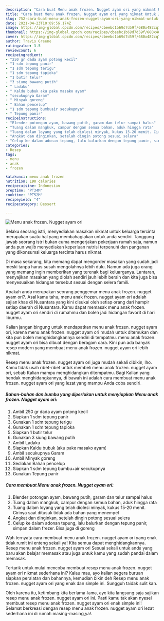 ```yaml
---
description: "Cara buat Menu anak frozen. Nugget ayam ori yang nikmat Untuk Jualan"
title: "Cara buat Menu anak frozen. Nugget ayam ori yang nikmat Untuk Jualan"
slug: 752-cara-buat-menu-anak-frozen-nugget-ayam-ori-yang-nikmat-untuk-jualan
date: 2021-04-23T10:09:56.174Z
image: https://img-global.cpcdn.com/recipes/cbeebc1b69d7d59f/680x482cq70/menu-anak-frozen-nugget-ayam-ori-foto-resep-utama.jpg
thumbnail: https://img-global.cpcdn.com/recipes/cbeebc1b69d7d59f/680x482cq70/menu-anak-frozen-nugget-ayam-ori-foto-resep-utama.jpg
cover: https://img-global.cpcdn.com/recipes/cbeebc1b69d7d59f/680x482cq70/menu-anak-frozen-nugget-ayam-ori-foto-resep-utama.jpg
author: Travis Greene
ratingvalue: 3.5
reviewcount: 6
recipeingredient:
- "250 gr dada ayam potong kecil"
- "1 sdm tepung panir"
- "1 sdm tepung terigu"
- "1 sdm tepung tapioka"
- "1 butir telur"
- "3 siung bawang putih"
- " Ladaku"
- " Kaldu bubuk aku pake masako ayam"
- "secukupnya Garam"
- " Minyak goreng"
- " Bahan pencelup"
- "1 sdm tepung bumbuair secukupnya"
- " Tepung panir"
recipeinstructions:
- "Blender potongan ayam, bawang putih, garam dan telur sampai halus"
- "Tuang dalam mangkuk, campur dengan semua bahan, aduk hingga rata"
- "Tuang dalam loyang yang telah diolesi minyak, kukus 15-20 menit. Cirinya saat ditusuk tidak ada bahan yang menempel"
- "Angkat dan dinginkan, setelah dingin potong sesuai selera"
- "Celup ke dalam adonan tepung, lalu balurkan dengan tepung panir, simpan dalam frezer. Bisa juga di goreng"
categories:
- Resep
tags:
- menu
- anak
- frozen

katakunci: menu anak frozen 
nutrition: 190 calories
recipecuisine: Indonesian
preptime: "PT34M"
cooktime: "PT52M"
recipeyield: "4"
recipecategory: Dessert

---
```



![Menu anak frozen. Nugget ayam ori](https://img-global.cpcdn.com/recipes/cbeebc1b69d7d59f/680x482cq70/menu-anak-frozen-nugget-ayam-ori-foto-resep-utama.jpg)

Selaku seorang istri, menyediakan masakan nikmat untuk keluarga tercinta merupakan suatu hal yang membahagiakan untuk anda sendiri. Tanggung jawab seorang istri bukan cuma mengerjakan pekerjaan rumah saja, namun anda pun wajib menyediakan keperluan nutrisi terpenuhi dan panganan yang dikonsumsi keluarga tercinta harus nikmat.

Di masa  sekarang, kita memang dapat mengorder masakan yang sudah jadi meski tanpa harus susah mengolahnya lebih dulu. Namun ada juga orang yang memang ingin memberikan yang terenak bagi keluarganya. Lantaran, menyajikan masakan yang diolah sendiri jauh lebih bersih dan kita juga bisa menyesuaikan hidangan tersebut sesuai dengan selera famili. 



Apakah anda merupakan seorang penggemar menu anak frozen. nugget ayam ori?. Asal kamu tahu, menu anak frozen. nugget ayam ori adalah sajian khas di Nusantara yang kini disukai oleh setiap orang dari hampir setiap daerah di Nusantara. Kamu dapat memasak menu anak frozen. nugget ayam ori sendiri di rumahmu dan boleh jadi hidangan favorit di hari liburmu.

Kalian jangan bingung untuk mendapatkan menu anak frozen. nugget ayam ori, karena menu anak frozen. nugget ayam ori mudah untuk ditemukan dan kita pun boleh menghidangkannya sendiri di tempatmu. menu anak frozen. nugget ayam ori bisa dibuat dengan beragam cara. Kini pun ada banyak resep modern yang membuat menu anak frozen. nugget ayam ori lebih nikmat.

Resep menu anak frozen. nugget ayam ori juga mudah sekali dibikin, lho. Kamu tidak usah ribet-ribet untuk membeli menu anak frozen. nugget ayam ori, sebab Kalian mampu menghidangkan ditempatmu. Bagi Kalian yang hendak menghidangkannya, di bawah ini adalah cara membuat menu anak frozen. nugget ayam ori yang lezat yang mampu Anda coba sendiri.

<!--inarticleads1-->

##### Bahan-bahan dan bumbu yang diperlukan untuk menyiapkan Menu anak frozen. Nugget ayam ori:

1. Ambil 250 gr dada ayam potong kecil
1. Siapkan 1 sdm tepung panir
1. Gunakan 1 sdm tepung terigu
1. Gunakan 1 sdm tepung tapioka
1. Siapkan 1 butir telur
1. Gunakan 3 siung bawang putih
1. Ambil  Ladaku
1. Siapkan  Kaldu bubuk (aku pake masako ayam)
1. Ambil secukupnya Garam
1. Ambil  Minyak goreng
1. Sediakan  Bahan pencelup
1. Siapkan 1 sdm tepung bumbu+air secukupnya
1. Gunakan  Tepung panir




<!--inarticleads2-->

##### Cara membuat Menu anak frozen. Nugget ayam ori:

1. Blender potongan ayam, bawang putih, garam dan telur sampai halus
1. Tuang dalam mangkuk, campur dengan semua bahan, aduk hingga rata
1. Tuang dalam loyang yang telah diolesi minyak, kukus 15-20 menit. Cirinya saat ditusuk tidak ada bahan yang menempel
1. Angkat dan dinginkan, setelah dingin potong sesuai selera
1. Celup ke dalam adonan tepung, lalu balurkan dengan tepung panir, simpan dalam frezer. Bisa juga di goreng




Wah ternyata cara membuat menu anak frozen. nugget ayam ori yang enak tidak rumit ini enteng sekali ya! Kita semua dapat menghidangkannya. Resep menu anak frozen. nugget ayam ori Sesuai sekali untuk anda yang baru akan belajar memasak atau juga untuk kamu yang sudah pandai dalam memasak.

Tertarik untuk mulai mencoba membuat resep menu anak frozen. nugget ayam ori nikmat sederhana ini? Kalau mau, ayo kalian segera buruan siapkan peralatan dan bahannya, kemudian bikin deh Resep menu anak frozen. nugget ayam ori yang enak dan simple ini. Sungguh taidak sulit kan. 

Oleh karena itu, ketimbang kita berlama-lama, ayo kita langsung saja sajikan resep menu anak frozen. nugget ayam ori ini. Pasti kamu tak akan nyesel membuat resep menu anak frozen. nugget ayam ori enak simple ini! Selamat berkreasi dengan resep menu anak frozen. nugget ayam ori lezat sederhana ini di rumah masing-masing,ya!.

